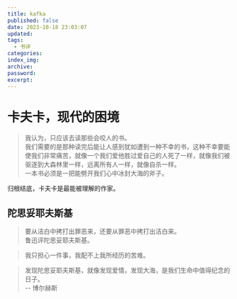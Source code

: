 ```yaml
---
title: kafka
published: false
date: 2023-10-18 23:03:07
updated: 
tags:
  - 书评
categories: 
index_img: 
archive: 
password: 
excerpt:
---
```

<!-- TODO: 放在读书和写作那篇，或者放在持续更新的书评里 -->

# 卡夫卡，现代的困境

> 我认为，只应该去读那些会咬人的书。  
> 我们需要的是那种读完后能让人感到犹如遭到一种不幸的书，这种不幸要能使我们非常痛苦，就像一个我们爱他胜过爱自己的人死了一样，就像我们被驱逐到大森林里一样，远离所有人一样，就像自杀一样。  
> 一本书必须是一把能劈开我们心中冰封大海的斧子。


归根结底，卡夫卡是最能被理解的作家。

## 陀思妥耶夫斯基

> 要从洁白中拷打出罪恶来，还要从罪恶中拷打出洁白来。  
> 鲁迅评陀思妥耶夫斯基。

> 我只担心一件事，我配不上我所经历的苦难。

> 发现陀思妥耶夫斯基，就像发现爱情，发现大海，是我们生命中值得纪念的日子。  
> -- 博尔赫斯

